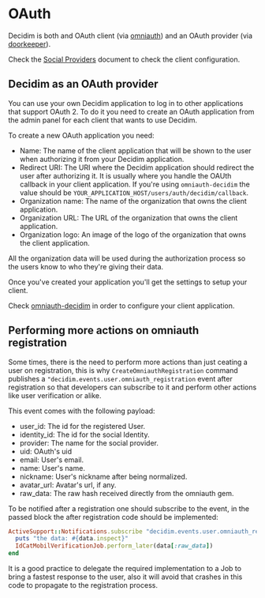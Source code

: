 # OAuth

Decidim is both and OAuth client (via [omniauth](https://github.com/omniauth/omniauth)) and an OAuth provider (via [doorkeeper](https://github.com/doorkeeper-gem/doorkeeper)).

Check the [Social Providers](https://github.com/decidim/decidim/blob/master/docs/services/social_providers.md) document to check the client configuration.

## Decidim as an OAuth provider

You can use your own Decidim application to log in to other applications that support OAuth 2. To do it you need to create an OAuth application from the admin panel for each client that wants to use Decidim.

To create a new OAuth application you need:

* Name: The name of the client application that will be shown to the user when authorizing it from your Decidim application.
* Redirect URI: The URI where the Decidim application should redirect the user after authorizing it. It is usually where you handle the OAUth callback in your client application. If you're using `omniauth-decidim` the value should be `YOUR_APPLICATION_HOST/users/auth/decidim/callback`.
* Organization name: The name of the organization that owns the client application.
* Organization URL: The URL of the organization that owns the client application.
* Organization logo: An image of the logo of the organization that owns the client application.

All the organization data will be used during the authorization process so the users know to who they're giving their data.

Once you've created your application you'll get the settings to setup your client.

Check [omniauth-decidim](https://github.com/decidim/omniauth-decidim) in order to configure your client application.

## Performing more actions on omniauth registration

Some times, there is the need to perform more actions than just ceating a user on registration, this is why `CreateOmniauthRegistration` command publishes a `"decidim.events.user.omniauth_registration` event after registration so that developers can subscribe to it and perform other actions like user verification or alike.

This event comes with the following payload:

* user_id: The id for the registered User.
* identity_id: The id for the social Identity.
* provider: The name for the social provider.
* uid: OAuth's uid
* email: User's email.
* name: User's name.
* nickname: User's nickname after being normalized.
* avatar_url: Avatar's url, if any.
* raw_data: The raw hash received directly from the omniauth gem.

To be notified after a registration one should subscribe to the event, in the passed block the after registration code should be implemented:

```ruby
ActiveSupport::Notifications.subscribe "decidim.events.user.omniauth_registration" do |name, started, finished, unique_id, data|
  puts "the data: #{data.inspect}"
  IdCatMobilVerificationJob.perform_later(data[:raw_data])
end
```
It is a good practice to delegate the required implementation to a Job to bring a fastest response to the user, also it will avoid that crashes in this code to propagate to the registration process.
